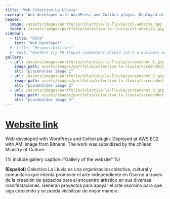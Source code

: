 ```yaml
---
title: "Web Colectivo La Lluvia"
excerpt: "Web developed with WordPress and Colibri plugin. Deployed at AWS EC2 with AMI image from bitnami."
header:
  image: /assets/images/portfolio/colectivo-la-lluvia/ccl-website.jpg
  teaser: /assets/images/portfolio/colectivo-la-lluvia/ccl-website.jpg
sidebar:
  - title: "Role"
    text: "Web Developer"
  #- title: "Responsibilities"
  #  text: "Reuters try PR stupid commenters should isn't a business model"
gallery:
  - url: /assets/images/portfolio/colectivo-la-lluvia/screenshot_1.jpg
    image_path: assets/images/portfolio/colectivo-la-lluvia/screenshot_1.jpg
    alt: "placeholder image 1"
  - url: /assets/images/portfolio/colectivo-la-lluvia/screenshot_2.jpg
    image_path: assets/images/portfolio/colectivo-la-lluvia/screenshot_2.jpg
    alt: "placeholder image 2"
  - url: /assets/images/portfolio/colectivo-la-lluvia/screenshot_3.jpg
    image_path: assets/images/portfolio/colectivo-la-lluvia/screenshot_3.jpg
    alt: "placeholder image 3"
---
```


# [Website link](https://www.colectivolalluvia.com)

Web developed with WordPress and Colibri plugin. Deployed at AWS EC2 with AMI image from Bitnami. The work was subsidized by the chilean Ministry of Culture.

{% include gallery caption="Gallery of the website" %}

**(Español)** Colectivo La Lluvia es una organización colectiva, cultural y comunitaria que intenta promover el arte independiente en Osorno a través de la creación de espacios para el encuentro artístico en sus diversas manifestaciones. Generan proyectos para apoyar el arte osornino para que siga creciendo y se pueda visibilizar de mejor manera. 
